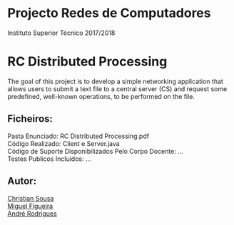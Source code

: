 # Projecto Redes de Computadores
Instituto Superior Técnico 2017/2018

# RC Distributed Processing

The goal of this project is to develop a simple networking application that allows users to submit a text file to a central server (CS) and request some predefined, well-known operations, to be performed on the file.<br />

## Ficheiros:

Pasta Enunciado: RC Distributed Processing.pdf<br />
Código Realizado: Client e Server.java<br />
Código de Suporte Disponibilizados Pelo Corpo Docente: ...<br />
Testes Publicos Incluidos: ...<br />

## Autor:
[Christian Sousa](https://github.com/xrofa)<br />
[Miguel Figueira](https://github.com/)<br />
[André Rodrigues](https://github.com/)<br />